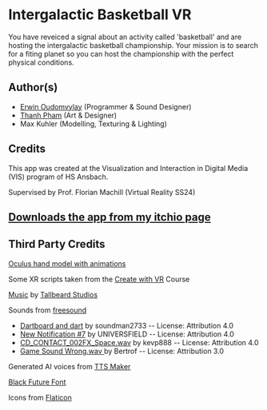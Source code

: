 # Intergalactic Basketball VR
You have reveiced a signal about an activity called 'basketball' and are hosting the intergalactic basketball championship. Your mission is to search for a fiting planet so you can host the championship with the perfect physical conditions.

## Author(s)
* <a href="https://saluji.github.io/" target="_blank">Erwin Oudomvylay</a> (Programmer & Sound Designer)
* <a href="https://thanhpham00.itch.io/" target="_blank">Thanh Pham</a> (Art & Designer)
* Max Kuhler (Modelling, Texturing & Lighting)

## Credits
This app was created at the Visualization and Interaction in Digital Media (VIS) program of HS Ansbach. 

Supervised by Prof. Florian Machill (Virtual Reality SS24)

## <a href="https://saluji.itch.io/ibvr" target="_blank">Downloads the app from my itchio page</a>

## Third Party Credits
<a href="https://github.com/Fist-Full-of-Shrimp/VR-Unity-Template-2023/tree/main/Assets/Oculus%20Hands" target="_blank">Oculus hand model with animations</a>

Some XR scripts taken from the <a href="https://learn.unity.com/course/create-with-vr" target="_blank">Create with VR</a> Course

<a href="https://tallbeard.itch.io/music-loop-bundle" target="_blank">Music</a> by <a href="https://tallbeard.itch.io/" target="_blank">Tallbeard Studios</a>

Sounds from <a href="freesound.org" target="_blank">freesound</a>
* <a href="https://freesound.org/s/654919/" target="_blank">Dartboard and dart</a> by soundman2733 -- License: Attribution 4.0
* <a href="https://freesound.org/s/736267/" target="_blank">New Notification #7</a> by UNIVERSFIELD -- License: Attribution 4.0
* <a href="https://freesound.org/s/706606/" target="_blank">CD_CONTACT_002FX_Space.wav</a> by kevp888 -- License: Attribution 4.0
* <a href="https://freesound.org/s/131657" target="_blank"> Game Sound Wrong.wav </a> by Bertrof -- License: Attribution 3.0

Generated AI voices from <a href="https://ttsmaker.com/" target="_blank">TTS Maker</a>

<a href="https://www.freepik.com/font/black-future" target="_blank">Black Future Font</a>

Icons from <a href="https://www.flaticon.com/" target="_blank">Flaticon
